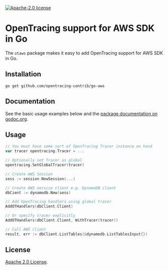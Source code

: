 [![Apache-2.0 license](https://img.shields.io/badge/license-Apache%202.0-blue.svg)](https://opensource.org/licenses/Apache-2.0)

# OpenTracing support for AWS SDK in Go

The `otaws` package makes it easy to add OpenTracing support for AWS SDK in Go.

## Installation

```
go get github.com/opentracing-contrib/go-aws
```

## Documentation

See the basic usage examples below and the [package documentation on
godoc.org](https://godoc.org/github.com/opentracing-contrib/go-aws).

## Usage

```go
// You must have some sort of OpenTracing Tracer instance on hand
var tracer opentracing.Tracer = ...

// Optionally set Tracer as global 
opentracing.SetGlobalTracer(tracer)

// Create AWS Session
sess := session.NewSession(...)

// Create AWS service client e.g. DynamoDB client
dbCient := dynamodb.New(sess)

// Add OpenTracing handlers using global tracer
AddOTHandlers(dbClient.Client)

// Or specify tracer explicitly
AddOTHandlers(dbClient.Client, WithTracer(tracer))

// Call AWS client
result, err := dbClient.ListTables(&dynamodb.ListTablesInput{})

```

## License

[Apache 2.0 License](./LICENSE).
